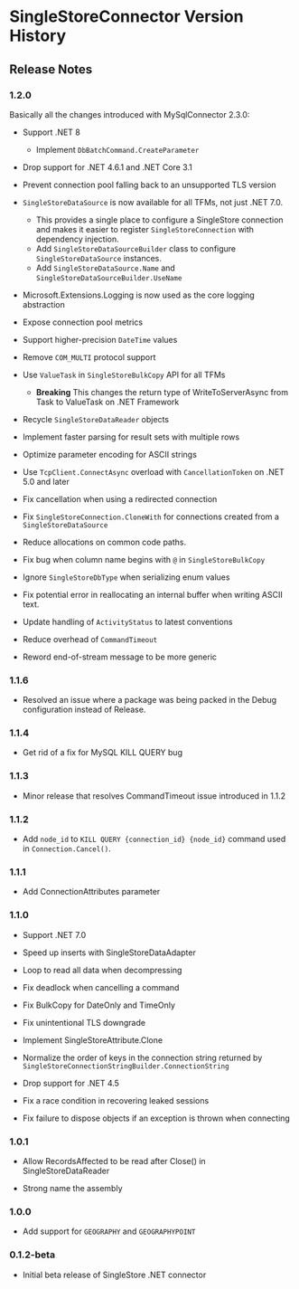 # SingleStoreConnector Version History

## Release Notes

### 1.2.0

Basically all the changes introduced with MySqlConnector 2.3.0:

* Support .NET 8
  - Implement `DbBatchCommand.CreateParameter`

* Drop support for .NET 4.6.1 and .NET Core 3.1

* Prevent connection pool falling back to an unsupported TLS version

* `SingleStoreDataSource` is now available for all TFMs, not just .NET 7.0.
  - This provides a single place to configure a SingleStore connection and makes it easier to register `SingleStoreConnection` with dependency injection.
  - Add `SingleStoreDataSourceBuilder` class to configure `SingleStoreDataSource` instances.
  - Add `SingleStoreDataSource.Name` and `SingleStoreDataSourceBuilder.UseName`

* Microsoft.Extensions.Logging is now used as the core logging abstraction

* Expose connection pool metrics

* Support higher-precision `DateTime` values

* Remove `COM_MULTI` protocol support

* Use `ValueTask` in `SingleStoreBulkCopy` API for all TFMs
  - **Breaking** This changes the return type of WriteToServerAsync from Task<SingleStoreBulkCopyResult> to ValueTask<SingleStoreBulkCopyResult> on .NET Framework

* Recycle `SingleStoreDataReader` objects

* Implement faster parsing for result sets with multiple rows

* Optimize parameter encoding for ASCII strings

* Use `TcpClient.ConnectAsync` overload with `CancellationToken` on .NET 5.0 and later

* Fix cancellation when using a redirected connection

* Fix `SingleStoreConnection.CloneWith` for connections created from a `SingleStoreDataSource`

* Reduce allocations on common code paths.

* Fix bug when column name begins with `@` in `SingleStoreBulkCopy`

* Ignore `SingleStoreDbType` when serializing enum values

* Fix potential error in reallocating an internal buffer when writing ASCII text.

* Update handling of `ActivityStatus` to latest conventions

* Reduce overhead of `CommandTimeout`

* Reword end-of-stream message to be more generic

### 1.1.6

* Resolved an issue where a package was being packed in the Debug configuration instead of Release.

### 1.1.4

* Get rid of a fix for MySQL KILL QUERY bug

### 1.1.3

* Minor release that resolves CommandTimeout issue introduced in 1.1.2

### 1.1.2

* Add `node_id` to `KILL QUERY {connection_id} {node_id}` command used in `Connection.Cancel()`.

### 1.1.1

* Add ConnectionAttributes parameter

### 1.1.0

* Support .NET 7.0

* Speed up inserts with SingleStoreDataAdapter

* Loop to read all data when decompressing

* Fix deadlock when cancelling a command

* Fix BulkCopy for DateOnly and TimeOnly

* Fix unintentional TLS downgrade

* Implement SingleStoreAttribute.Clone

* Normalize the order of keys in the connection string returned by `SingleStoreConnectionStringBuilder.ConnectionString`

* Drop support for .NET 4.5

* Fix a race condition in recovering leaked sessions

* Fix failure to dispose objects if an exception is thrown when connecting

### 1.0.1

* Allow RecordsAffected to be read after Close() in SingleStoreDataReader

* Strong name the assembly

### 1.0.0

* Add support for `GEOGRAPHY` and `GEOGRAPHYPOINT`

### 0.1.2-beta

* Initial beta release of SingleStore .NET connector
